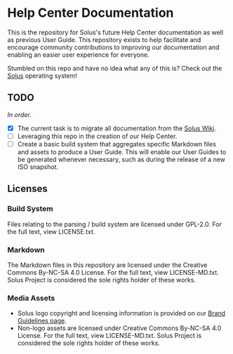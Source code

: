 # Help Center Documentation

This is the repository for Solus's future Help Center documentation as well as previous User Guide. This repository exists to help facilitate and encourage community contributions to improving our 
documentation and enabling an easier user experience for everyone.

Stumbled on this repo and have no idea what any of this is? Check out the [Solus](https://solus-project.com) operating system!

## TODO

*In order.*

- [x] The current task is to migrate all documentation from the [Solus Wiki](https://wiki.solus-project.com).
- [ ] Leveraging this repo in the creation of our Help Center.
- [ ] Create a basic build system that aggregates specific Markdown files and assets to produce a User Guide. This will enable our User Guides to be generated whenever necessary, such as during the release 
of a new ISO snapshot.

## Licenses

### Build System

Files relating to the parsing / build system are licensed under GPL-2.0. For the full text, view LICENSE.txt.

### Markdown

The Markdown files in this repository are licensed under the Creative Commons By-NC-SA 4.0 License. For the full text, view LICENSE-MD.txt. Solus Project is considered the sole rights holder of these works.

### Media Assets

- Solus logo copyright and licensing information is provided on our [Brand Guidelines page](/brand-guidelines).
- Non-logo assets are licensed under Creative Commons By-NC-SA 4.0 License. For the full text, view LICENSE-MD.txt. Solus Project is considered the sole rights holder of these works.